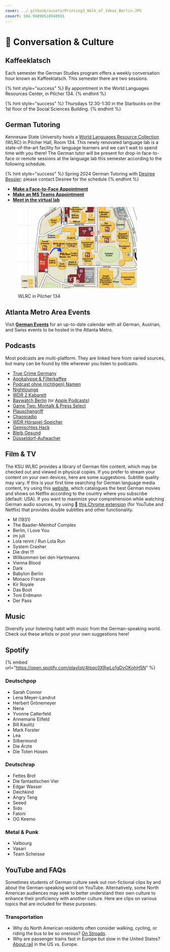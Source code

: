 ```yaml
---
cover: ../.gitbook/assets/Printing3_Walk_of_Ideas_Berlin.JPG
coverY: 504.94890510948915
---
```


# 🍿 Conversation & Culture

## Kaffeeklatsch <a href="#block-e131257c4d01445d8745b7e736f29862" id="block-e131257c4d01445d8745b7e736f29862"></a>

Each semester the German Studies program offers a weekly conversation hour known as Kaffeeklatsch. This semester there are two sessions.

{% hint style="success" %}
By appointment in the World Languages Resources Center, in Pilcher 134.
{% endhint %}

{% hint style="success" %}
Thursdays 12:30-1:30 in the Starbucks on the 1st floor of the Social Sciences Building.
{% endhint %}

## German Tutoring

Kennesaw State University hosts a [World Languages Resource Collection](https://radow.kennesaw.edu/wlrc/index.php) (WLRC) in Pilcher Hall, Room 134. This newly renovated language lab is a state-of-the-art facility for language learners and we can't wait to spend time with you there! The German tutor will be present for drop-in face-to-face or remote sessions at the language lab this semester according to the following schedule.&#x20;

{% hint style="success" %}
Spring 2024 German Tutoring with [Desiree Bessler](mailto:dbessler@students.kennesaw.edu): please contact Desiree for the schedule
{% endhint %}

* [**Make a Face-to-Face Appointment**](https://outlook.office365.com/owa/calendar/WorldLanguagesResourceCollection2@kennesawedu.onmicrosoft.com/bookings/s/TT32eTkOn0OP0ZsYIwLGGw2)
* [**Make an MS Teams Appointment**](https://outlook.office365.com/owa/calendar/WorldLanguagesResourceCollection2@kennesawedu.onmicrosoft.com/bookings/s/gVqoXIDaKkikg1opw-34dQ2)
* [**Meet in the virtual lab**](https://teams.microsoft.com/l/channel/19%3aea675708ac5c43ed99d2a590337b6b13%40thread.tacv2/General?groupId=4ce45450-0c37-4248-ac8a-661ea53b6fa1\&tenantId=45f26ee5-f134-439e-bc93-e6c7e33d61c2)

<figure><img src="../.gitbook/assets/Find_pilcher.png" alt="" width="375"><figcaption><p>WLRC in Pilcher 134</p></figcaption></figure>

## Atlanta Metro Area Events

Visit [**German Events**](https://www.germanevents.org/calendar) for an up-to-date calendar with all German, Austrian, and Swiss events to be hosted in the Atlanta Metro.

## Podcasts <a href="#block-130a812c09e545d583e000313db04a92" id="block-130a812c09e545d583e000313db04a92"></a>

Most podcasts are multi-platform. They are linked here from varied sources, but many can be found by title wherever you listen to podcasts.

* [True Crime Germany](https://open.spotify.com/show/0RPti4v7SYR5Uyep8bK9x7?si=tPQ-0vwSQKmRp0KdIdXRFA)
* [Apokalypse & Filterkaffee](https://podcasts.google.com/feed/aHR0cHM6Ly9hcG9rYWx5cHNlLXVuZC1maWx0ZXJrYWZmZWUucG9kaWdlZS5pby9mZWVkL21wMw?ep=14)
* [Podcast ohne (richtigen) Namen](https://podcasts.google.com/feed/aHR0cHM6Ly9wb2RjYXN0b2huZW5hbWVuLnBvZGlnZWUuaW8vZmVlZC9tcDM?ep=14)
* [Nightlounge](https://podcasts.google.com/feed/aHR0cDovL2ZlZWRzLnNvdW5kY2xvdWQuY29tL3VzZXJzL3NvdW5kY2xvdWQ6dXNlcnM6MzMwOTE3NTM2L3NvdW5kcy5yc3M?ep=14)
* [WDR 2 Kabarett](https://podcasts.google.com/feed/aHR0cHM6Ly93d3cxLndkci5kZS9tZWRpYXRoZWsvYXVkaW8vd2RyMi93ZHIyLWthYmFyZXR0L2thYmFyZXR0LXBvZGNhc3QtMTAwLnBvZGNhc3Q?ep=14)
* [Baywatch Berlin](https://podcasts.google.com/feed/aHR0cHM6Ly9iYXl3YXRjaC1iZXJsaW4ucG9kaWdlZS5pby9mZWVkL21wMw?ep=14) (or [Apple Podcasts](https://podcasts.apple.com/us/podcast/baywatch-berlin/id1488376434))
* [Game Two: Montalk & Press Select](https://podcasts.google.com/feed/aHR0cHM6Ly9yc3MubmV4eC5jbG91ZC8wMDdETDA4Qk1FMkZTTw?ep=14)
* [Plauschangriff](https://podcasts.google.com/feed/aHR0cDovL3JvY2tldGJlYW5zLnR2L3BsYXVzY2hhbmdyaWZmLnhtbA?ep=14)
* [Chaosradio](https://podcasts.google.com/feed/aHR0cHM6Ly9jaGFvc3JhZGlvLmRlL2ZlZWQvbXAz?ep=14)
* [WDR Hörspiel-Speicher](https://podcasts.google.com/feed/aHR0cHM6Ly93d3cxLndkci5kZS9tZWRpYXRoZWsvYXVkaW8vaG9lcnNwaWVsLXNwZWljaGVyL3dkcl9ob2Vyc3BpZWxzcGVpY2hlcjE1MC5wb2RjYXN0?ep=14)
* [Gemischtes Hack](https://podcasts.apple.com/us/podcast/gemischtes-hack/id1292709842)
* [Bleib Gesund](https://podcasts.apple.com/us/podcast/bleib-gesund-podcast/id1530070152)
* [Düsseldorf-Aufwacher](https://podcasts.apple.com/us/podcast/d%C3%BCsseldorf-aufwacher-der-nachrichtenpodcast-von-rp/id1485140931)

## Film & TV <a href="#block-336ed2c058054d6ba5322530e04c9c36" id="block-336ed2c058054d6ba5322530e04c9c36"></a>

The KSU WLRC provides a library of German film content, which may be checked out and viewed in physical copies. If you prefer to stream your content on your own devices, here are some suggestions. Subtitle quality may vary. If this is your first time searching for German language media content, try using this [website](https://languagelearningwithnetflix.com/catalogue.html#language=German\&country=United%20States), which catalogues the best German movies and shows on Netflix according to the country where you subscribe (default: USA). If you want to maximize your comprehension while watching German audio sources, try using 📖 [this Chrome extension](https://www.doublesubs.com/?ref=producthunt) (for YouTube and Netflix) that provides double subtitles and other functionality.

* M (1931)
* The Baader-Meinhof Complex
* Berlin, I Love You
* im juli
* Lola rennt / Run Lola Run
* System Crasher
* Die drei !!!
* Willkommen bei den Hartmanns
* Vienna Blood
* Dark
* Babylon Berlin
* Monaco Franze
* Kir Royale
* Das Boot
* Toni Erdmann
* Der Pass

## Music <a href="#block-112c15861846479eb787745ea9d8378c" id="block-112c15861846479eb787745ea9d8378c"></a>

Diversify your listening habit with music from the German-speaking world. Check out these artists or post your own suggestions here!

## Spotify <a href="#block-da9ec5df74e049eda1096a4236fe6f19" id="block-da9ec5df74e049eda1096a4236fe6f19"></a>

{% embed url="https://open.spotify.com/playlist/4tpqc0XRwLo1gDvOKnhH5N" %}

### Deutschpop <a href="#block-0d800e83223f4714a152bb4263311cb4" id="block-0d800e83223f4714a152bb4263311cb4"></a>

* Sarah Connor
* Lena Meyer-Landrut
* Herbert Grönemeyer
* Nena
* Yvonne Catterfeld
* Annemarie Eilfeld
* Bill Kaulitz
* Mark Forster
* Lea
* Silbermond
* Die Ärzte
* Die Toten Hosen

### Deutschrap <a href="#block-a4186bddf0494aeb8b7d4ba09cc98cc3" id="block-a4186bddf0494aeb8b7d4ba09cc98cc3"></a>

* Fettes Brot
* Die fantastischen Vier
* Edgar Wasser
* Deichkind
* Angry Teng
* Seeed
* Sido
* Fatoni
* OG Keemo

### Metal & Punk <a href="#block-6a6b0c18959d48cbadc8a57a34f0f54b" id="block-6a6b0c18959d48cbadc8a57a34f0f54b"></a>

* Valbourg
* Vasari
* Team Scheisse

## YouTube and FAQs <a href="#block-103480001b254eedb4768b0476c53dc2" id="block-103480001b254eedb4768b0476c53dc2"></a>

Sometimes students of German culture seek out non-fictional clips by and about the German-speaking world on YouTube. Alternatively, some North American audiences may seek to better understand their own culture to enhance their proficiency with another culture. Here are clips on various topics that are included for these purposes.

### Transportation <a href="#block-1b90b89e7fe74eaf8204e294399498e4" id="block-1b90b89e7fe74eaf8204e294399498e4"></a>

* Why do North American residents often consider walking, cycling, or riding the bus to be so onerous? [On Stroads](https://youtu.be/ORzNZUeUHAM).
* Why are passenger trains fast in Europe but slow in the United States? [About rail](http://zierke.com/shasta_route/pages/17willstay.html) in the US vs. Europe.
